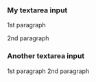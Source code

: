 <!--markdownlint-disable-->

### My textarea input

1st paragraph

2nd paragraph

### Another textarea input

1st paragraph
2nd paragraph

